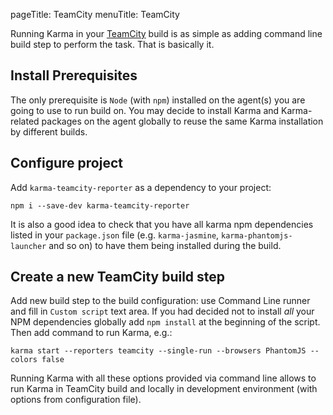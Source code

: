 pageTitle: TeamCity
menuTitle: TeamCity

Running Karma in your [TeamCity] build is as simple as adding command line build
step to perform the task. That is basically it.

## Install Prerequisites
The only prerequisite is `Node` (with `npm`) installed on the agent(s) you are going to use to
run build on.
You may decide to install Karma and Karma-related packages on the agent globally to reuse the same
Karma installation by different builds.

## Configure project
Add `karma-teamcity-reporter` as a dependency to your project:

    npm i --save-dev karma-teamcity-reporter

It is also a good idea to check that you have all karma npm dependencies listed in your
`package.json` file (e.g. `karma-jasmine`, `karma-phantomjs-launcher` and so on) to have them
being installed during the build.

## Create a new TeamCity build step
Add new build step to the build configuration: use Command Line runner and fill in `Custom
script` text area. If you had decided not to install *all* your NPM dependencies globally
add `npm install` at the beginning of the script. Then add command to run Karma, e.g.:

    karma start --reporters teamcity --single-run --browsers PhantomJS --colors false

Running Karma with all these options provided via command line allows to run Karma in
TeamCity build and locally in development environment (with options from configuration
file).

[TeamCity]: https://www.jetbrains.com/teamcity/

